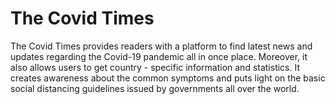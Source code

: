 # The Covid Times
The Covid Times provides readers with a platform to find latest news and updates regarding the Covid-19 pandemic all in once place. Moreover, it also allows users to get country - specific information and statistics. It creates awareness about the common symptoms and puts light on the basic social distancing guidelines issued by governments all over the world.
